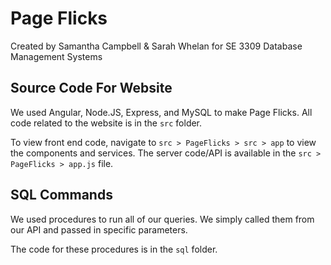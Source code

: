 # Page Flicks
Created by Samantha Campbell & Sarah Whelan for SE 3309 Database Management Systems 


## Source Code For Website
We used Angular, Node.JS, Express, and MySQL to make Page Flicks.
All code related to the website is in the ```src``` folder.

To view front end code, navigate to ```src > PageFlicks > src > app``` to view the components and services.
The server code/API is available in the ```src > PageFlicks > app.js``` file.


## SQL Commands
We used procedures to run all of our queries. We simply called them from our API and passed in specific parameters.

The code for these procedures is in the ```sql``` folder.
